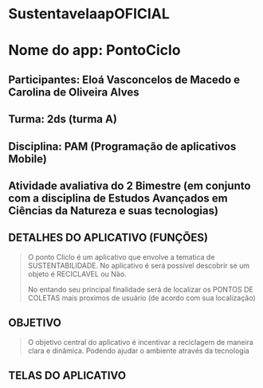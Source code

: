 # SustentavelaapOFICIAL


# Nome do app: PontoCiclo
## Participantes: Eloá Vasconcelos de Macedo e Carolina de Oliveira Alves
## Turma: 2ds (turma A)
## Disciplina: PAM (Programação de aplicativos Mobile)
## Atividade avaliativa do 2 Bimestre (em conjunto com a disciplina de Estudos Avançados em Ciências da Natureza e suas tecnologias)



## DETALHES DO APLICATIVO (FUNÇÕES)
> O ponto Cliclo é um aplicativo que envolve a tematica de  SUSTENTABILIDADE. No aplicativo é será possível descobrir se um objeto é RECICLAVEL ou Não.
>
>
> No entando seu principal finalidade será de localizar os PONTOS DE COLETAS mais proximos de usuário (de acordo com sua localização)

>

## OBJETIVO
> O objetivo central do aplicativo é incentivar a reciclagem de maneira clara e dinâmica. Podendo ajudar o ambiente através da tecnologia



## TELAS DO APLICATIVO 